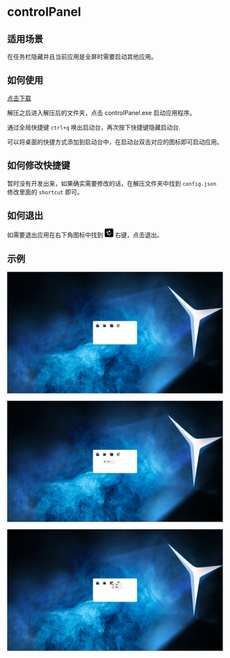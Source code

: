 # controlPanel

## 适用场景
在任务栏隐藏并且当前应用是全屏时需要启动其他应用。

## 如何使用
[点击下载](https://github.com/geebos/controlPanel/releases/download/1.0.0/controlPanel.zip)

解压之后进入解压后的文件夹，点击 controlPanel.exe 启动应用程序。

通过全局快捷键 `ctrl+q` 唤出启动台，再次按下快捷键隐藏启动台.

可以将桌面的快捷方式添加到启动台中，在启动台双击对应的图标即可启动应用。

## 如何修改快捷键
暂时没有开发出来，如果确实需要修改的话，在解压文件夹中找到 `config.json` 修改里面的 `shortcut` 即可。

## 如何退出
如需要退出应用在右下角图标中找到 <img src="https://github.com/geebos/controlPanel/blob/master/icons/logo.png?raw=true" width=20, height=20>  右键，点击退出。

## 示例
![](images/example1.png)

![](images/example2.png)

![](images/example3.png)